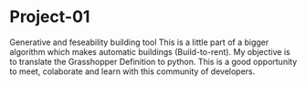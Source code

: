 # Project-01
Generative and feseability building tool
This is a little part of a bigger algorithm which makes automatic buildings (Build-to-rent). 
My objective is to translate the Grasshopper Definition to python.
This is a good opportunity to meet, colaborate and learn with this community of developers.
